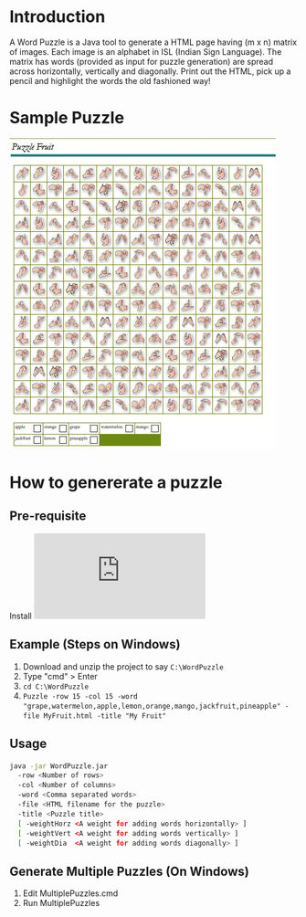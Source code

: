 # Introduction
A Word Puzzle is a Java tool to generate a HTML page having (m x n) matrix of images. Each image is an alphabet in ISL (Indian Sign Language). The matrix has words (provided as input for puzzle generation) are spread across horizontally, vertically and diagonally. Print out the HTML, pick up a pencil and highlight the words the old fashioned way! 

# Sample Puzzle
![ISL](https://raw.githubusercontent.com/cafeduke/WordPuzzle/master/resources/ISL.jpg)

# How to genererate a puzzle

## Pre-requisite
Install ![JDK](https://www.oracle.com/java/technologies/javase-downloads.html)


## Example (Steps on Windows)
1. Download and unzip the project to say `C:\WordPuzzle`
2. Type "cmd" > Enter
3. `cd C:\WordPuzzle`
4. `Puzzle -row 15 -col 15 -word "grape,watermelon,apple,lemon,orange,mango,jackfruit,pineapple" -file MyFruit.html -title "My Fruit"`

## Usage

```bash
java -jar WordPuzzle.jar
  -row <Number of rows>
  -col <Number of columns>
  -word <Comma separated words>
  -file <HTML filename for the puzzle>
  -title <Puzzle title>
  [ -weightHorz <A weight for adding words horizontally> ]
  [ -weightVert <A weight for adding words vertically> ]
  [ -weightDia  <A weight for adding words diagonally> ]
```

## Generate Multiple Puzzles (On Windows)
1. Edit MultiplePuzzles.cmd
2. Run MultiplePuzzles
